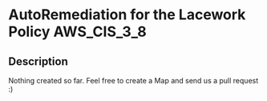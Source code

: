 # AutoRemediation for the Lacework Policy AWS_CIS_3_8

## Description
Nothing created so far. Feel free to create a Map and send us a pull request :)
